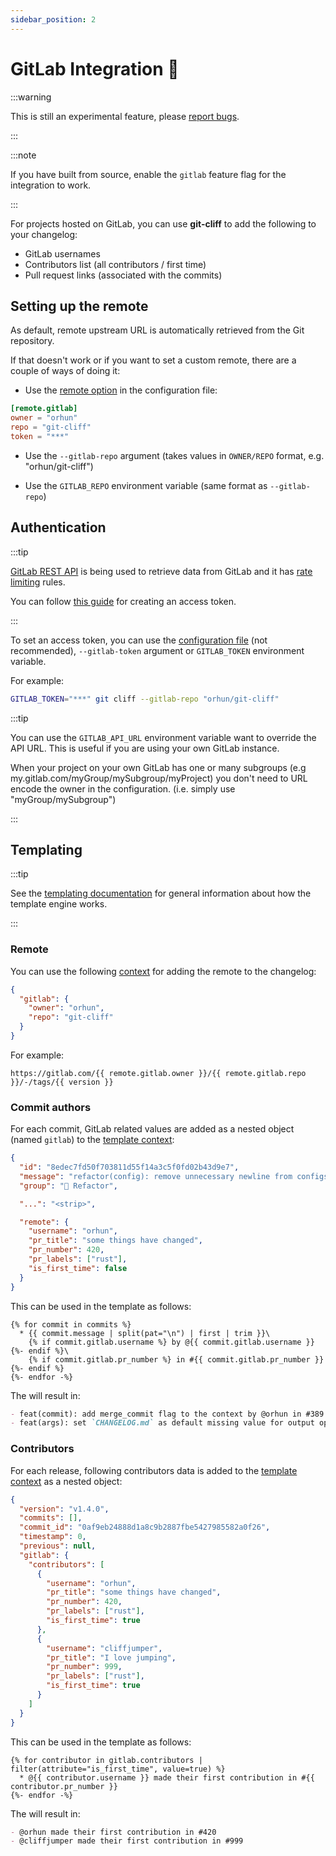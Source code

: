 ```yaml
---
sidebar_position: 2
---
```


# GitLab Integration 🦊

:::warning

This is still an experimental feature, please [report bugs](https://github.com/orhun/git-cliff/issues/new/choose).

:::

:::note

If you have built from source, enable the `gitlab` feature flag for the integration to work.

:::

For projects hosted on GitLab, you can use **git-cliff** to add the following to your changelog:

- GitLab usernames
- Contributors list (all contributors / first time)
- Pull request links (associated with the commits)

## Setting up the remote

As default, remote upstream URL is automatically retrieved from the Git repository.

If that doesn't work or if you want to set a custom remote, there are a couple of ways of doing it:

- Use the [remote option](/docs/configuration/remote) in the configuration file:

```toml
[remote.gitlab]
owner = "orhun"
repo = "git-cliff"
token = "***"
```

- Use the `--gitlab-repo` argument (takes values in `OWNER/REPO` format, e.g. "orhun/git-cliff")

- Use the `GITLAB_REPO` environment variable (same format as `--gitlab-repo`)

## Authentication

:::tip

[GitLab REST API](https://docs.gitlab.com/ee/api/rest/) is being used to retrieve data from GitLab and it has [rate limiting](https://docs.gitlab.com/ee/security/rate_limits.html) rules.

You can follow [this guide](https://docs.gitlab.com/ee/user/profile/personal_access_tokens.html) for creating an access token.

:::

To set an access token, you can use the [configuration file](/docs/configuration/remote) (not recommended), `--gitlab-token` argument or `GITLAB_TOKEN` environment variable.

For example:

```bash
GITLAB_TOKEN="***" git cliff --gitlab-repo "orhun/git-cliff"
```

:::tip

You can use the `GITLAB_API_URL` environment variable want to override the API URL. This is useful if you are using your own GitLab instance.

When your project on your own GitLab has one or many subgroups (e.g my.gitlab.com/myGroup/mySubgroup/myProject) you don't need to URL encode the owner in the configuration. (i.e. simply use "myGroup/mySubgroup")

:::

## Templating

:::tip

See the [templating documentation](/docs/category/templating) for general information about how the template engine works.

:::

### Remote

You can use the following [context](/docs/templating/context) for adding the remote to the changelog:

```json
{
  "gitlab": {
    "owner": "orhun",
    "repo": "git-cliff"
  }
}
```

For example:

```jinja2
https://gitlab.com/{{ remote.gitlab.owner }}/{{ remote.gitlab.repo }}/-/tags/{{ version }}
```

### Commit authors

For each commit, GitLab related values are added as a nested object (named `gitlab`) to the [template context](/docs/templating/context):

```json
{
  "id": "8edec7fd50f703811d55f14a3c5f0fd02b43d9e7",
  "message": "refactor(config): remove unnecessary newline from configs\n",
  "group": "🚜 Refactor",

  "...": "<strip>",

  "remote": {
    "username": "orhun",
    "pr_title": "some things have changed",
    "pr_number": 420,
    "pr_labels": ["rust"],
    "is_first_time": false
  }
}
```

This can be used in the template as follows:

```
{% for commit in commits %}
  * {{ commit.message | split(pat="\n") | first | trim }}\
    {% if commit.gitlab.username %} by @{{ commit.gitlab.username }}{%- endif %}\
    {% if commit.gitlab.pr_number %} in #{{ commit.gitlab.pr_number }}{%- endif %}
{%- endfor -%}
```

The will result in:

```md
- feat(commit): add merge_commit flag to the context by @orhun in #389
- feat(args): set `CHANGELOG.md` as default missing value for output option by @sh-cho in #354
```

### Contributors

For each release, following contributors data is added to the [template context](/docs/templating/context) as a nested object:

```json
{
  "version": "v1.4.0",
  "commits": [],
  "commit_id": "0af9eb24888d1a8c9b2887fbe5427985582a0f26",
  "timestamp": 0,
  "previous": null,
  "gitlab": {
    "contributors": [
      {
        "username": "orhun",
        "pr_title": "some things have changed",
        "pr_number": 420,
        "pr_labels": ["rust"],
        "is_first_time": true
      },
      {
        "username": "cliffjumper",
        "pr_title": "I love jumping",
        "pr_number": 999,
        "pr_labels": ["rust"],
        "is_first_time": true
      }
    ]
  }
}
```

This can be used in the template as follows:

```
{% for contributor in gitlab.contributors | filter(attribute="is_first_time", value=true) %}
  * @{{ contributor.username }} made their first contribution in #{{ contributor.pr_number }}
{%- endfor -%}
```

The will result in:

```md
- @orhun made their first contribution in #420
- @cliffjumper made their first contribution in #999
```
